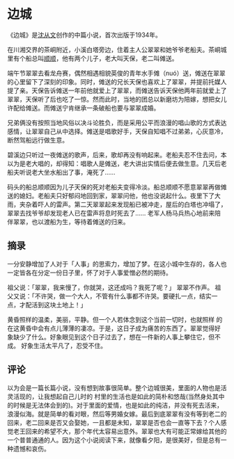 # 边城

《边城》是[沈从文](https://baike.baidu.com/item/沈从文/153063?fromModule=lemma_inlink)创作的中篇小说，首次出版于1934年。

在川湘交界的茶峒附近，小溪白塔旁边，住着主人公翠翠和她爷爷老船夫。茶峒城里有个船总叫[顺顺](https://baike.baidu.com/item/顺顺/19716085?fromModule=lemma_inlink)，他有两个儿子，老大叫天保，老二叫傩送。

端午节翠翠去看龙舟赛，偶然相遇相貌英俊的青年水手傩（nuó）送，傩送在翠翠的心里留下了深刻的印象。同时，傩送的兄长天保也喜欢上了翠翠，并提前托媒人提了亲。天保告诉傩送一年前他就爱上了翠翠，而傩送告诉天保他两年前就爱上了翠翠，天保听了后也吃了一惊。然而此时，当地的团总以新磨坊为陪嫁，想把女儿许配给傩送。而傩送宁肯继承一条破船也要与翠翠成婚。

兄弟俩没有按照当地风俗以决斗论胜负，而是采用公平而浪漫的唱山歌的方式表达感情，让翠翠自己从中选择。傩送是唱歌好手，天保自知唱不过弟弟，心灰意冷，断然驾船远行做生意。

碧溪边只听过一夜傩送的歌声，后来，歌却再没有响起来。老船夫忍不住去问，本以为是老大唱的，却得知：唱歌人是傩送，老大讲出实情后便去做生意。几天后老船夫听说老大坐水船出了事，淹死了……

码头的船总顺顺因为儿子天保的死对老船夫变得冷淡。船总顺顺不愿意翠翠再做傩送的媳妇。老船夫只好郁闷地回到家，翠翠问他，他也没说起什么。夜里下了大雨，夹杂着吓人的雷声。第二天翠翠起来发现船已被冲走，屋后的白塔也冲塌了，翠翠去找爷爷却发现老人已在雷声将息时死去了…… 老军人杨马兵热心地前来陪伴翠翠，也以渡船为生，等待着傩送的归来。

## 摘录

一分安静增加了人对于「人事」的思索力，增加了梦。在这小城中生存的，各人也一定皆各在分定一份日子里，怀了对于人事爱憎必然的期待。

祖父说：「翠翠，我来慢了，你就哭，这还成吗？我死了呢？」 翠翠不作声。 祖父又说：「不许哭，做一个大人，不管有什么事都不许哭。要硬扎一点，结实一点，才配活到这块土地上！」

黄昏照样的温柔，美丽，平静。但一个人若体念到这个当前一切时，也就照样 的在这黄昏中会有点儿薄薄的凄凉。于是，这日子成为痛苦的东西了。翠翠觉得好 象缺少了什么。好象眼见到这个日子过去了，想在一件新的人事上攀住它，但不成。 好象生活太平凡了，忍受不住。

## 评论

以为会是一篇长篇小说，没有想到故事很简单。整个边城很美，里面的人物也是活灵活现的，让我想起自己儿时的 村里的生活也是如此的简朴和悠哉(当然身处其中的时候是无法体会到的)。对于里面的爱情，也是如此的纯洁，并没有死去活来，浪漫似海。就是简单的看对眼，然后等男婚女嫁。最后到底翠翠有没有等到老二的回来，老二回来是否又会娶她，一且都是未知，翠翠是否也会一直等下去？个人感觉老王回来的希望不大，那个年代太容易出意外。翠翠也大有可能正常嫁给其他的一个普普通通的人。因为这个小说阅读下来，就像看夕阳，是很美好，但是总有一种遗憾和哀伤。